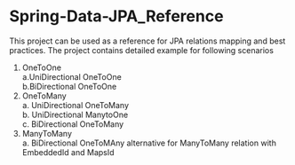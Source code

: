 # Spring-Data-JPA_Reference

This project can be used as a reference for JPA relations mapping and best practices.
The project contains detailed example for following scenarios

1. OneToOne <br />
  a.UniDirectional OneToOne <br />
  b.BiDirectional OneToOne <br />
2. OneToMany <br />
  a. UniDirectional OneToMany <br />
  b. UniDirectional ManytoOne <br />
  c. BiDirectional OneToMany <br />
3. ManyToMany <br />
  a. BiDirectional OneToMAny alternative for ManyToMany relation with EmbeddedId and MapsId <br />
